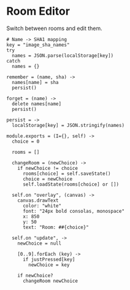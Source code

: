 Room Editor
===========

Switch between rooms and edit them.

    # Name -> SHA1 mapping
    key = "image_sha_names"
    try
      names = JSON.parse(localStorage[key])
    catch
      names = {}

    remember = (name, sha) ->
      names[name] = sha
      persist()

    forget = (name) ->
      delete names[name]
      persist()

    persist = ->
      localStorage[key] = JSON.stringify(names)

    module.exports = (I={}, self) ->
      choice = 0

      rooms = []

      changeRoom = (newChoice) ->
        if newChoice != choice
          rooms[choice] = self.saveState()
          choice = newChoice
          self.loadState(rooms[choice] or [])

      self.on "overlay", (canvas) ->
        canvas.drawText
          color: "white"
          font: "24px bold consolas, monospace"
          x: 850
          y: 50
          text: "Room: ##{choice}"

      self.on "update", ->
        newChoice = null

        [0..9].forEach (key) ->
          if justPressed[key]
            newChoice = key

        if newChoice?
          changeRoom newChoice
